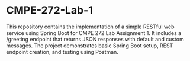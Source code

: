 # CMPE-272-Lab-1
This repository contains the implementation of a simple RESTful web service using Spring Boot for CMPE 272 Lab Assignment 1. It includes a /greeting endpoint that returns JSON responses with default and custom messages. The project demonstrates basic Spring Boot setup, REST endpoint creation, and testing using Postman.
